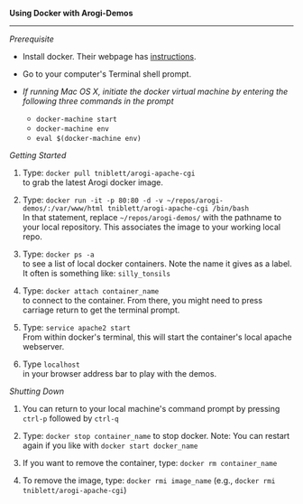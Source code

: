 <b>Using Docker with Arogi-Demos</b>  
<hr />

*Prerequisite*  

- Install docker. Their webpage has [instructions](https://docs.docker.com/engine/installation/).

- Go to your computer's Terminal shell prompt.

- <i>If running Mac OS X, initiate the docker virtual machine by entering the following three commands in the prompt</i>
  - `docker-machine start`
  - `docker-machine env`
  - `eval $(docker-machine env)`

*Getting Started*

1. Type: `docker pull tniblett/arogi-apache-cgi`  
to grab the latest Arogi docker image. 

2. Type: `docker run -it -p 80:80 -d -v ~/repos/arogi-demos/:/var/www/html tniblett/arogi-apache-cgi /bin/bash`  
In that statement, replace `~/repos/arogi-demos/` with the pathname to your local repository. This associates the image to your working local repo.

3. Type: `docker ps -a`  
to see a list of local docker containers. Note the name it gives as a label. It often is something like: `silly_tonsils`

4. Type: `docker attach container_name`  
to connect to the container. From there, you might need to press carriage return to get the terminal prompt.

5. Type: `service apache2 start`  
From within docker's terminal, this will start the container's local apache webserver.

6. Type `localhost`  
in your browser address bar to play with the demos. 

*Shutting Down*  

1. You can return to your local machine's command prompt by pressing `ctrl-p` followed by `ctrl-q`

2. Type: `docker stop container_name` to stop docker. Note: You can restart again if you like with `docker start docker_name`

3. If you want to remove the container, type: `docker rm container_name`

4. To remove the image, type: `docker rmi image_name` (e.g., `docker rmi tniblett/arogi-apache-cgi`)
